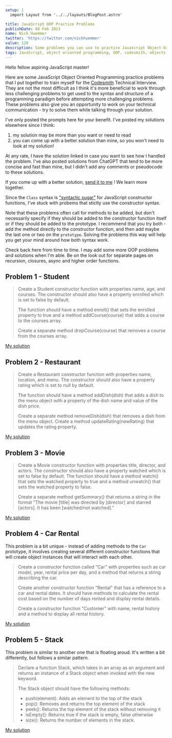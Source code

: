 ```yaml
---
setup: |
  import Layout from '../../layouts/BlogPost.astro'

title: JavaScript OOP Practice Problems
publishDate: 08 Feb 2023
name: Nick Huemmer
twitter: 'https://twitter.com/nickhuemmer'
value: 128
description: Some problems you can use to practice Javascript Object-Oriented Programming
tags: JavaScript, object oriented programming, OOP, codesmith, objects, constructor functions, methods, new, prototype
---
```


Hello fellow aspiring JavaScript master!

Here are some JavaScript Object Oriented Programming practice problems that I put together to train myself for the [Codesmith](https://www.codesmith.io/) Technical Interview.  They are not the most difficult as I think it's more beneficial to work through less challenging problems to get used to the syntax and structure of a programming paradigm before attempting more challenging problems.  These problems also give you an opportunity to work on your technical communication - try to solve them while talking through your solution.  

I've only posted the prompts here for your benefit.  I've posted my solutions elsewhere since I think:	
1.  my solution may be more than you want or need to read
2.  you can come up with a better solution than mine, so you won't need to look at my solution!

At any rate, I have the solution linked in case you want to see how I handled the problem.  I've also posted solutions from ChatGPT that tend to be more concise and fast than mine, but I didn't add any comments or pseudocode to these solutions.

If you come up with a better solution, [send it to me](mailto:fossbird@lightgreenmatcha.8shield.net) !  We learn more together.

Since the `Class` syntax is ["syntactic sugar"](https://stackoverflow.com/questions/50835572/what-is-syntactic-sugar-in-javascript) for JavaScript constructor functions, I've stuck with probems that stictly use the constructor syntax.

Note that these problems often call for methods to be added, but don't necessarily specify if they should be added to the constructor function itself or if they should be added to the prototype.  I recommend that you try both - add the method directly to the constructor function, and then add maybe the last one or two on the `prototype`.  Solving the problems this way will help you get your mind around how both syntax work.

Check back here from time to time.  I may add some more OOP problems and solutions when I'm able.  Be on the look out for separate pages on recursion, closures, async and higher order functions.


## Problem 1 - Student 

>Create a Student constructor function with properties name, age, and courses. The constructor should also have a property enrolled which is set to false by default. 
>
>The function should have a method enroll() that sets the enrolled property to true and a method addCourse(course) that adds a course to the courses array. 
>
>Create a separate method dropCourse(course) that removes a course from the courses array.

[My solution ](https://nickhuemmer.com/posts/oop_practice_student/)

## Problem 2 - Restaurant

>Create a Restaurant constructor function with properties name, location, and menu. The constructor should also have a property rating which is set to null by default. 
>
>The function should have a method addDish(dish) that adds a dish to the menu object with a property of the dish name and value of the dish price. 
>
>Create a separate method removeDish(dish) that removes a dish from the menu object. Create a method updateRating(newRating) that updates the rating property.

[My solution](https://nickhuemmer.com/posts/oop_practice_restaurant/)


## Problem 3 - Movie

>Create a Movie constructor function with properties title, director, and actors. The constructor should also have a property watched which is set to false by default. The function should have a method watch() that sets the watched property to true and a method unwatch() that sets the watched property to false. 
>
>Create a separate method getSummary() that returns a string in the format "The movie [title] was directed by [director] and starred [actors]. It has been [watched/not watched]."

[My solution](https://nickhuemmer.com/posts/oop_practice_movie/)

## Problem 4 - Car Rental

This problem is a bit unique - instead of adding methods to the `Car` prototype, it involves creating several different constructor functions that will create object instances that will interact with each other.

>Create a constructor function called "Car" with properties such as car model, year, rental price per day, and a method that returns a string describing the car.
>
>Create another constructor function "Rental" that has a reference to a car and rental dates. It should have methods to calculate the rental cost based on the number of days rented and display rental details.
>
>Create a constructor function "Customer" with name, rental history and a method to display all rental history.

[My solution](https://nickhuemmer.com/posts/oop3-car_rental/)


## Problem 5 - Stack

This problem is similar to another one that is floating aroud.  It's written a bit differently, but follows a similar pattern.  

>    Declare a function Stack, which takes in an array as an argument and returns an instance of a Stack object when invoked with the new keyword. 
>    
> The Stack object should have the following methods:
>
 > - push(element): Adds an element to the top of the stack
 > - pop(): Removes and returns the top element of the stack
 > - peek(): Returns the top element of the stack without removing it
 > - isEmpty(): Returns true if the stack is empty, false otherwise
 > - size(): Returns the number of elements in the stack.

[My solution](https://nickhuemmer.com/posts/oop2-constructor_stack-1/)